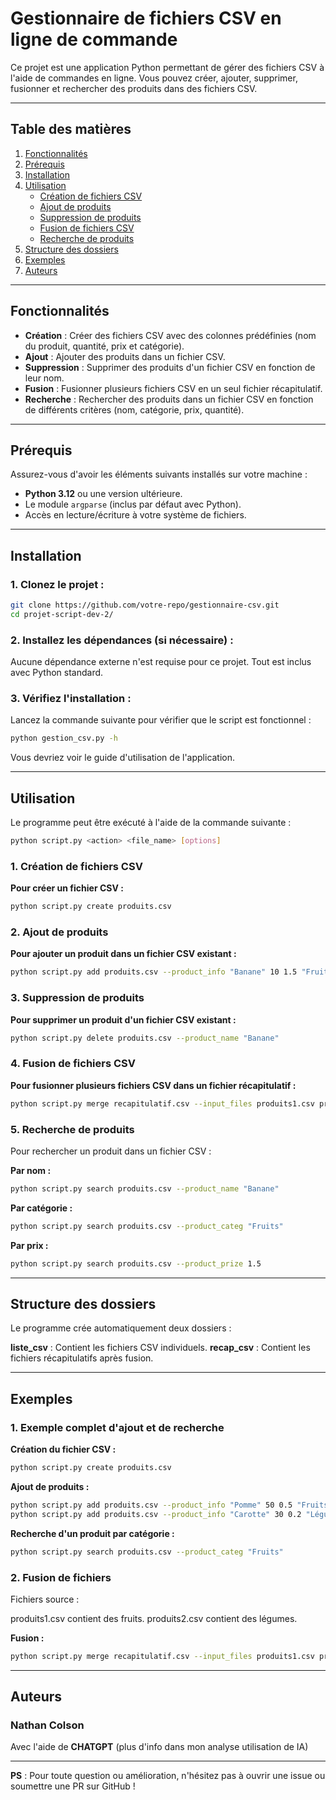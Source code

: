 # Gestionnaire de fichiers CSV en ligne de commande

Ce projet est une application Python permettant de gérer des fichiers CSV à l'aide de commandes en ligne. 
Vous pouvez créer, ajouter, supprimer, fusionner et rechercher des produits dans des fichiers CSV.

---

## Table des matières
1. [Fonctionnalités](#fonctionnalités)
2. [Prérequis](#prérequis)
3. [Installation](#installation)
4. [Utilisation](#utilisation)
    - [Création de fichiers CSV](#création-de-fichiers-csv)
    - [Ajout de produits](#ajout-de-produits)
    - [Suppression de produits](#suppression-de-produits)
    - [Fusion de fichiers CSV](#fusion-de-fichiers-csv)
    - [Recherche de produits](#recherche-de-produits)
5. [Structure des dossiers](#structure-des-dossiers)
6. [Exemples](#exemples)
7. [Auteurs](#auteurs)

---

## Fonctionnalités

- **Création** : Créer des fichiers CSV avec des colonnes prédéfinies (nom du produit, quantité, prix et catégorie).
- **Ajout** : Ajouter des produits dans un fichier CSV.
- **Suppression** : Supprimer des produits d'un fichier CSV en fonction de leur nom.
- **Fusion** : Fusionner plusieurs fichiers CSV en un seul fichier récapitulatif.
- **Recherche** : Rechercher des produits dans un fichier CSV en fonction de différents critères (nom, catégorie, prix, quantité).

---

## Prérequis

Assurez-vous d'avoir les éléments suivants installés sur votre machine :

- **Python 3.12** ou une version ultérieure.
- Le module `argparse` (inclus par défaut avec Python).
- Accès en lecture/écriture à votre système de fichiers.

---

## Installation

### 1. **Clonez le projet :**

```bash
git clone https://github.com/votre-repo/gestionnaire-csv.git
cd projet-script-dev-2/
```

### 2. **Installez les dépendances (si nécessaire) :**

Aucune dépendance externe n'est requise pour ce projet. Tout est inclus avec Python standard.

### 3. **Vérifiez l'installation :**

Lancez la commande suivante pour vérifier que le script est fonctionnel :

```bash
python gestion_csv.py -h
```

Vous devriez voir le guide d'utilisation de l'application.

---

## Utilisation

Le programme peut être exécuté à l'aide de la commande suivante :

```bash
python script.py <action> <file_name> [options]
```

### **1. Création de fichiers CSV**

**Pour créer un fichier CSV :**
```bash
python script.py create produits.csv
```

### **2. Ajout de produits**

**Pour ajouter un produit dans un fichier CSV existant :**
```bash
python script.py add produits.csv --product_info "Banane" 10 1.5 "Fruits"
```

### **3. Suppression de produits**

**Pour supprimer un produit d'un fichier CSV existant :**
```bash
python script.py delete produits.csv --product_name "Banane"
```

### **4. Fusion de fichiers CSV**

**Pour fusionner plusieurs fichiers CSV dans un fichier récapitulatif :**
```bash
python script.py merge recapitulatif.csv --input_files produits1.csv produits2.csv
```

### **5. Recherche de produits**

Pour rechercher un produit dans un fichier CSV :

**Par nom :**
```bash
python script.py search produits.csv --product_name "Banane"
```
**Par catégorie :**
```bash
python script.py search produits.csv --product_categ "Fruits"
```

**Par prix :**
```bash
python script.py search produits.csv --product_prize 1.5
```
---
## Structure des dossiers

Le programme crée automatiquement deux dossiers :

**liste_csv** : Contient les fichiers CSV individuels.
**recap_csv** : Contient les fichiers récapitulatifs après fusion.

---

## Exemples

### **1. Exemple complet d'ajout et de recherche**

**Création du fichier CSV :**
```bash
python script.py create produits.csv
```

**Ajout de produits :**
```bash
python script.py add produits.csv --product_info "Pomme" 50 0.5 "Fruits"
python script.py add produits.csv --product_info "Carotte" 30 0.2 "Légumes"
```

**Recherche d'un produit par catégorie :**
```bash
python script.py search produits.csv --product_categ "Fruits"
```

### **2. Fusion de fichiers**

Fichiers source :

produits1.csv contient des fruits.
produits2.csv contient des légumes.

**Fusion :**
```bash
python script.py merge recapitulatif.csv --input_files produits1.csv produits2.csv
```

---

## Auteurs

### **Nathan Colson**

Avec l'aide de **CHATGPT** (plus d'info dans mon analyse utilisation de IA)

--- 

**PS** : Pour toute question ou amélioration, n'hésitez pas à ouvrir une issue ou soumettre une PR sur GitHub !